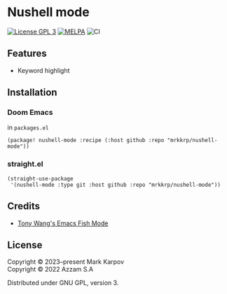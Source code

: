 # Nushell mode

[![License GPL 3](https://img.shields.io/badge/license-GPL_3-green.svg)](http://www.gnu.org/licenses/gpl-3.0.txt)
[![MELPA](https://melpa.org/packages/nushell-mode-badge.svg)](https://melpa.org/#/nushell-mode)
![CI](https://github.com/mrkkrp/nushell-mode/workflows/CI/badge.svg?branch=master)

## Features

- Keyword highlight

## Installation

### Doom Emacs

in `packages.el`

```emacs-lisp
(package! nushell-mode :recipe (:host github :repo "mrkkrp/nushell-mode"))
```

### straight.el

```emacs-lisp
(straight-use-package
 '(nushell-mode :type git :host github :repo "mrkkrp/nushell-mode"))
```

## Credits

- [Tony Wang's Emacs Fish Mode](https://github.com/wwwjfy/emacs-fish)

## License

Copyright © 2023–present Mark Karpov\
Copyright © 2022 Azzam S.A

Distributed under GNU GPL, version 3.
